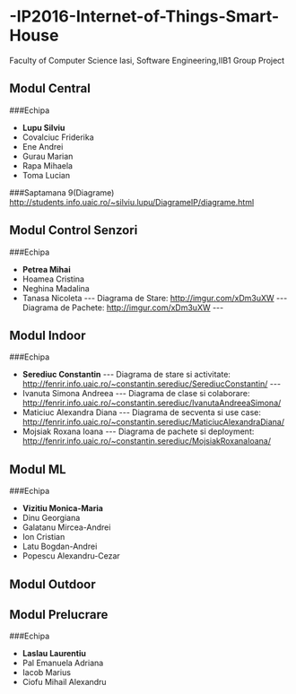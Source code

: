 # -IP2016-Internet-of-Things-Smart-House
Faculty of Computer Science Iasi, Software Engineering,IIB1 Group Project


## Modul Central 
###Echipa
+ **Lupu Silviu**
+ Covalciuc Friderika
+ Ene Andrei
+ Gurau Marian
+ Rapa Mihaela
+ Toma Lucian

###Saptamana 9(Diagrame)
http://students.info.uaic.ro/~silviu.lupu/DiagrameIP/diagrame.html

## Modul Control Senzori
###Echipa
+ **Petrea Mihai**
+ Hoamea Cristina
+ Neghina Madalina
+ Tanasa Nicoleta --- Diagrama de Stare: http://imgur.com/xDm3uXW --- Diagrama de Pachete: http://imgur.com/xDm3uXW ---

## Modul Indoor
###Echipa
+ **Serediuc Constantin** --- Diagrama de stare si activitate: http://fenrir.info.uaic.ro/~constantin.serediuc/SerediucConstantin/ ---
+ Ivanuta Simona Andreea --- Diagrama de clase si colaborare: http://fenrir.info.uaic.ro/~constantin.serediuc/IvanutaAndreeaSimona/
+ Maticiuc Alexandra Diana --- Diagrama de secventa si use case: http://fenrir.info.uaic.ro/~constantin.serediuc/MaticiucAlexandraDiana/
+ Mojsiak Roxana Ioana --- Diagrama de pachete si deployment: http://fenrir.info.uaic.ro/~constantin.serediuc/MojsiakRoxanaIoana/


## Modul ML
###Echipa
+ **Vizitiu Monica-Maria**
+ Dinu Georgiana
+ Galatanu Mircea-Andrei
+ Ion Cristian
+ Latu Bogdan-Andrei
+ Popescu Alexandru-Cezar

## Modul Outdoor
## Modul Prelucrare
###Echipa
+ **Laslau Laurentiu**
+ Pal Emanuela Adriana
+ Iacob Marius
+ Ciofu Mihail Alexandru








